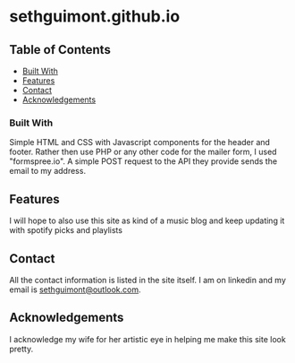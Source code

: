 # sethguimont.github.io

## Table of Contents

- [Built With](#built-with)
- [Features](#features)
- [Contact](#contact)
- [Acknowledgements](#acknowledgements)

### Built With
Simple HTML and CSS with Javascript components for the header and footer.  Rather then use PHP or any other code for the mailer form, I used 
"formspree.io".  A simple POST request to the API they provide sends the email to my address.  


## Features
I will hope to also use this site as kind of a music blog and keep updating it with spotify picks and playlists

## Contact
All the contact information is listed in the site itself.  I am on linkedin and my email is sethguimont@outlook.com.

## Acknowledgements
I acknowledge my wife for her artistic eye in helping me make this site look pretty.
